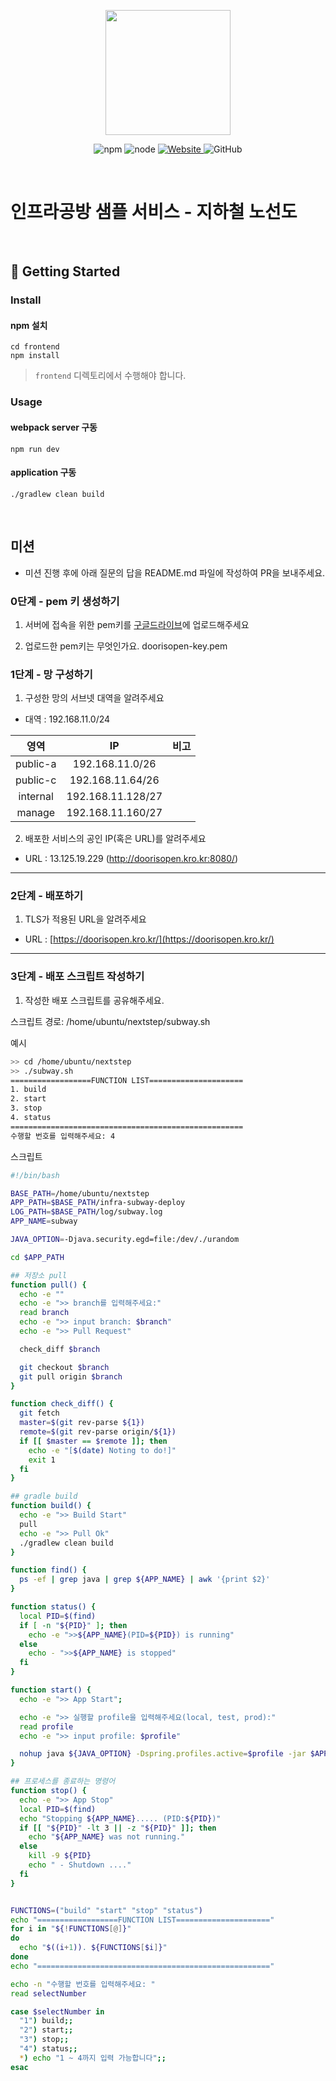 <p align="center">
    <img width="200px;" src="https://raw.githubusercontent.com/woowacourse/atdd-subway-admin-frontend/master/images/main_logo.png"/>
</p>
<p align="center">
  <img alt="npm" src="https://img.shields.io/badge/npm-%3E%3D%205.5.0-blue">
  <img alt="node" src="https://img.shields.io/badge/node-%3E%3D%209.3.0-blue">
  <a href="https://edu.nextstep.camp/c/R89PYi5H" alt="nextstep atdd">
    <img alt="Website" src="https://img.shields.io/website?url=https%3A%2F%2Fedu.nextstep.camp%2Fc%2FR89PYi5H">
  </a>
  <img alt="GitHub" src="https://img.shields.io/github/license/next-step/atdd-subway-service">
</p>

<br>

# 인프라공방 샘플 서비스 - 지하철 노선도

<br>

## 🚀 Getting Started

### Install
#### npm 설치
```
cd frontend
npm install
```
> `frontend` 디렉토리에서 수행해야 합니다.

### Usage
#### webpack server 구동
```
npm run dev
```
#### application 구동
```
./gradlew clean build
```
<br>

## 미션

* 미션 진행 후에 아래 질문의 답을 README.md 파일에 작성하여 PR을 보내주세요.

### 0단계 - pem 키 생성하기

1. 서버에 접속을 위한 pem키를 [구글드라이브](https://drive.google.com/drive/folders/1dZiCUwNeH1LMglp8dyTqqsL1b2yBnzd1?usp=sharing)에 업로드해주세요

2. 업로드한 pem키는 무엇인가요.
doorisopen-key.pem

### 1단계 - 망 구성하기
1. 구성한 망의 서브넷 대역을 알려주세요
- 대역 : 192.168.11.0/24

|영역|IP|비고|
|:---:|:---:|:---:|
|public-a|192.168.11.0/26||
|public-c|192.168.11.64/26||
|internal|192.168.11.128/27||
|manage|192.168.11.160/27||

2. 배포한 서비스의 공인 IP(혹은 URL)를 알려주세요

- URL : 13.125.19.229 (http://doorisopen.kro.kr:8080/)


---

### 2단계 - 배포하기
1. TLS가 적용된 URL을 알려주세요

- URL : [https://doorisopen.kro.kr/](https://doorisopen.kro.kr/)

---

### 3단계 - 배포 스크립트 작성하기

1. 작성한 배포 스크립트를 공유해주세요.

스크립트 경로: /home/ubuntu/nextstep/subway.sh

예시
```bash
>> cd /home/ubuntu/nextstep
>> ./subway.sh
==================FUNCTION LIST=====================
1. build
2. start
3. stop
4. status
====================================================
수행할 번호를 입력해주세요: 4
```

스크립트
```bash
#!/bin/bash

BASE_PATH=/home/ubuntu/nextstep
APP_PATH=$BASE_PATH/infra-subway-deploy
LOG_PATH=$BASE_PATH/log/subway.log
APP_NAME=subway

JAVA_OPTION=-Djava.security.egd=file:/dev/./urandom

cd $APP_PATH

## 저장소 pull
function pull() {
  echo -e ""
  echo -e ">> branch를 입력해주세요:"
  read branch
  echo -e ">> input branch: $branch"
  echo -e ">> Pull Request"

  check_diff $branch

  git checkout $branch
  git pull origin $branch
}

function check_diff() {
  git fetch
  master=$(git rev-parse ${1})
  remote=$(git rev-parse origin/${1})
  if [[ $master == $remote ]]; then
    echo -e "[$(date) Noting to do!]"
    exit 1
  fi
}

## gradle build
function build() {
  echo -e ">> Build Start"
  pull
  echo -e ">> Pull Ok"
  ./gradlew clean build
}

function find() {
  ps -ef | grep java | grep ${APP_NAME} | awk '{print $2}'
}

function status() {
  local PID=$(find)
  if [ -n "${PID}" ]; then
    echo -e ">>${APP_NAME}(PID=${PID}) is running"
  else
    echo - ">>${APP_NAME} is stopped"
  fi
}

function start() {
  echo -e ">> App Start";

  echo -e ">> 실행할 profile을 입력해주세요(local, test, prod):"
  read profile
  echo -e ">> input profile: $profile"

  nohup java ${JAVA_OPTION} -Dspring.profiles.active=$profile -jar $APP_PATH/build/libs/subway-0.0.1-SNAPSHOT.jar 1> $LOG_PATH 2>&1 &
}

## 프로세스를 종료하는 명령어
function stop() {
  echo -e ">> App Stop"
  local PID=$(find)
  echo "Stopping ${APP_NAME}..... (PID:${PID})"
  if [[ "${PID}" -lt 3 || -z "${PID}" ]]; then
    echo "${APP_NAME} was not running."
  else
    kill -9 ${PID}
    echo " - Shutdown ...."
  fi
}


FUNCTIONS=("build" "start" "stop" "status")
echo "==================FUNCTION LIST====================="
for i in "${!FUNCTIONS[@]}"
do
  echo "$((i+1)). ${FUNCTIONS[$i]}"
done
echo "===================================================="

echo -n "수행할 번호를 입력해주세요: "
read selectNumber

case $selectNumber in
  "1") build;;
  "2") start;;
  "3") stop;;
  "4") status;;
  *) echo "1 ~ 4까지 입력 가능합니다";;
esac
```

